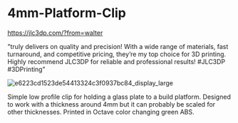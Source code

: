 # 4mm-Platform-Clip
https://jlc3dp.com/?from=walter

"truly delivers on quality and precision! With a wide range of materials, fast turnaround, and competitive pricing, they’re my top choice for 3D printing. Highly recommend JLC3DP for reliable and professional results! #JLC3DP #3DPrinting"

![e6223cd1523de54413324c3f0937bc84_display_large](https://github.com/user-attachments/assets/4c756845-af9d-4cb8-a59f-59b17738c01d)

Simple low profile clip for holding a glass plate to a build platform.  Designed to work with a thickness around 4mm but it can probably be scaled for other thicknesses.  Printed in Octave color changing green ABS.
